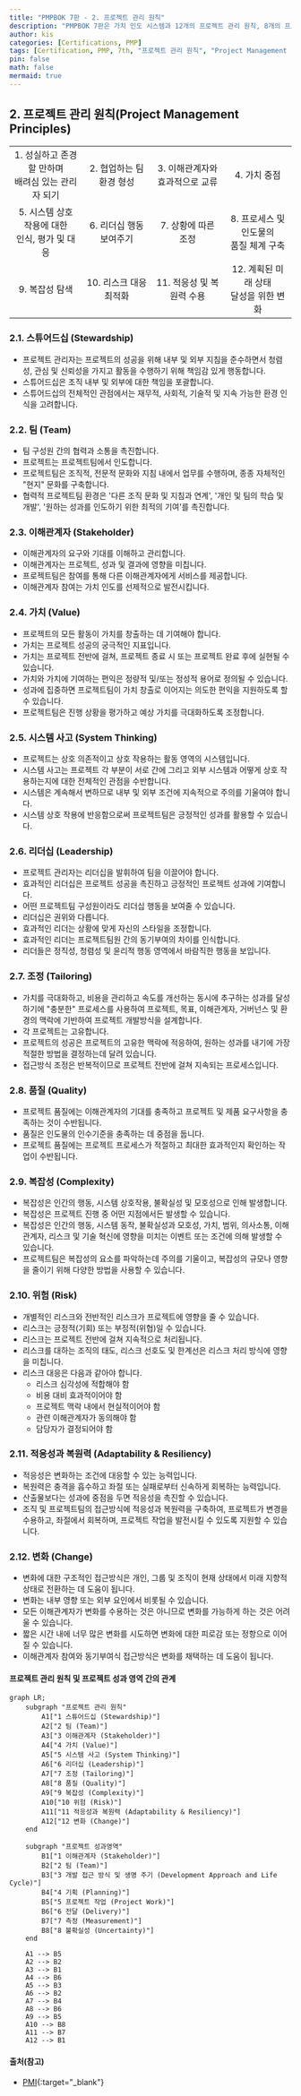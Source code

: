 ```yaml
---
title: "PMPBOK 7판 - 2. 프로젝트 관리 원칙"
description: "PMPBOK 7판은 가치 인도 시스템과 12개의 프로젝트 관리 원칙, 8개의 프로젝트 성과영역, 조정, 모델/방법/가공품으로 구성된다."
author: kis
categories: [Certifications, PMP]
tags: [Certification, PMP, 7th, "프로젝트 관리 원칙", "Project Management Principles"]
pin: false
math: false
mermaid: true
---
```


## 2. 프로젝트 관리 원칙(Project Management Principles)

|||||
|:---:|:---:|:---:|:---:|
| 1. 성실하고 존경할 만하며 <br>배려심 있는 관리자 되기 | 2. 협업하는 팀 환경 형성 | 3. 이해관계자와 <br>효과적으로 교류 | 4. 가치 중점 |
| 5. 시스템 상호 작용에 대한 <br>인식, 평가 및 대응 | 6. 리더십 행동 보여주기 | 7. 상황에 따른 조정 | 8. 프로세스 및 인도물의 <br>품질 체계 구축 |
| 9. 복잡성 탐색 | 10. 리스크 대응 최적화 | 11. 적응성 및 복원력 수용 | 12. 계획된 미래 상태 <br>달성을 위한 변화 |

### 2.1. **스튜어드십 (Stewardship)**
- 프로젝트 관리자는 프로젝트의 성공을 위해 내부 및 외부 지침을 준수하면서 청렴성, 관심 및 신뢰성을 가지고 활동을 수행하기 위해 책임감 있게 행동합니다.
- 스튜어드십은 조직 내부 및 외부에 대한 책임을 포괄합니다.
- 스튜어드십의 전체적인 관점에서는 재무적, 사회적, 기술적 및 지속 가능한 환경 인식을 고려합니다.

### 2.2. **팀 (Team)**
- 팀 구성원 간의 협력과 소통을 촉진합니다.
- 프로젝트는 프로젝트팀에서 인도합니다.
- 프로젝트팀은 조직적, 전문적 문화와 지침 내에서 업무를 수행하며, 종종 자체적인 "현지" 문화를 구축합니다.
- 협력적 프로젝트팀 환경은 '다른 조직 문화 및 지침과 연계', '개인 및 팀의 학습 및 개발', '원하는 성과를 인도하기 위한 최적의 기여'를 촉진합니다.

### 2.3. **이해관계자 (Stakeholder)**
- 이해관계자의 요구와 기대를 이해하고 관리합니다.
- 이해관계자는 프로젝트, 성과 및 결과에 영향을 미칩니다.
- 프로젝트팀은 참여를 통해 다른 이해관계자에게 서비스를 제공합니다.
- 이해관계자 참여는 가치 인도를 선제적으로 발전시킵니다.

### 2.4. **가치 (Value)**
- 프로젝트의 모든 활동이 가치를 창출하는 데 기여해야 합니다.
- 가치는 프로젝트 성공의 궁극적인 지표입니다.
- 가치는 프로젝트 전반에 걸쳐, 프로젝트 종료 시 또는 프로젝트 완료 후에 실현될 수 있습니다.
- 가치와 가치에 기여하는 편익은 정량적 및/또는 정성적 용어로 정의될 수 있습니다.
- 성과에 집중하면 프로젝트팀이 가치 창출로 이어지는 의도한 편익을 지원하도록 할 수 있습니다.
- 프로젝트팀은 진행 상황을 평가하고 예상 가치를 극대화하도록 조정합니다.

### 2.5. **시스템 사고 (System Thinking)**
- 프로젝트는 상호 의존적이고 상호 작용하는 활동 영역의 시스템입니다.
- 시스템 사고는 프로젝트 각 부분이 서로 간에 그리고 외부 시스템과 어떻게 상호 작용하는지에 대한 전체적인 관점을 수반합니다.
- 시스템은 계속해서 변하므로 내부 및 외부 조건에 지속적으로 주의를 기울여야 합니다.
- 시스템 상호 작용에 반응함으로써 프로젝트팀은 긍정적인 성과를 활용할 수 있습니다.

### 2.6. **리더십 (Leadership)**
- 프로젝트 관리자는 리더십을 발휘하여 팀을 이끌어야 합니다.
- 효과적인 리더십은 프로젝트 성공을 촉진하고 긍정적인 프로젝트 성과에 기여합니다.
- 어떤 프로젝트팀 구성원이라도 리더십 행동을 보여줄 수 있습니다.
- 리더십은 권위와 다릅니다.
- 효과적인 리더는 상황에 맞게 자신의 스타일을 조정합니다.
- 효과적인 리더는 프로젝트팀원 간의 동기부여의 차이를 인식합니다.
- 리더들은 정직성, 청렴성 및 윤리적 행동 영역에서 바람직한 행동을 보입니다.

### 2.7. **조정 (Tailoring)**
- 가치를 극대화하고, 비용을 관리하고 속도를 개선하는 동시에 추구하는 성과를 달성하기에 "충분한" 프로세스를 사용하여 프로젝트, 목표, 이해관계자, 거버넌스 및 환경의 맥락에 기반하여 프로젝트 개발방식을 설계합니다.
- 각 프로젝트는 고유합니다.
- 프로젝트의 성공은 프로젝트의 고유한 맥락에 적응하여, 원하는 성과를 내기에 가장 적절한 방법을 결정하는데 달려 있습니다.
- 접근방식 조정은 반복적이므로 프로젝트 전반에 걸쳐 지속되는 프로세스입니다.

### 2.8. **품질 (Quality)**
- 프로젝트 품질에는 이해관계자의 기대를 충족하고 프로젝트 및 제품 요구사항을 충족하는 것이 수반됩니다.
- 품질은 인도물의 인수기준을 충족하는 데 중점을 둡니다.
- 프로젝트 품질에는 프로젝트 프로세스가 적절하고 최대한 효과적인지 확인하는 작업이 수반됩니다.

### 2.9. **복잡성 (Complexity)**
- 복잡성은 인간의 행동, 시스템 상호작용, 불확실성 및 모호성으로 인해 발생합니다.
- 복잡성은 프로젝트 진행 중 어떤 지점에서든 발생할 수 있습니다.
- 복잡성은 인간의 행동, 시스템 동작, 불확실성과 모호성, 가치, 범위, 의사소통, 이해관계자, 리스크 및 기술 혁신에 영향을 미치는 이벤트 또는 조건에 의해 발생할 수 있습니다.
- 프로젝트팀은 복잡성의 요소를 파악하는데 주의를 기울이고, 복잡성의 규모나 영향을 줄이기 위해 다양한 방법을 사용할 수 있습니다.

### 2.10. **위험 (Risk)**
- 개별적인 리스크와 전반적인 리스크가 프로젝트에 영향을 줄 수 있습니다.
- 리스크는 긍정적(기회) 또는 부정적(위협)일 수 있습니다.
- 리스크는 프로젝트 전반에 걸쳐 지속적으로 처리됩니다.
- 리스크를 대하는 조직의 태도, 리스크 선호도 및 한계선은 리스크 처리 방식에 영향을 미칩니다.
- 리스크 대응은 다음과 같아야 합니다.
    - 리스크 심각성에 적합해야 함
    - 비용 대비 효과적이어야 함
    - 프로젝트 맥락 내에서 현실적이어야 함
    - 관련 이해관계자가 동의해야 함
    - 담당자가 결정되어야 함

### 2.11. **적응성과 복원력 (Adaptability & Resiliency)**
- 적응성은 변화하는 조건에 대응할 수 있는 능력입니다.
- 복원력은 충격을 흡수하고 좌절 또는 실패로부터 신속하게 회복하는 능력입니다.
- 산출물보다는 성과에 중점을 두면 적응성을 촉진할 수 있습니다.
- 조직 및 프로젝트팀의 접근방식에 적응성과 복원력을 구축하여, 프로젝트가 변경을 수용하고, 좌절에서 회복하며, 프로젝트 작업을 발전시킬 수 있도록 지원할 수 있습니다.

### 2.12. **변화 (Change)**
- 변화에 대한 구조적인 접근방식은 개인, 그룹 및 조직이 현재 상태에서 미래 지향적 상태로 전환하는 데 도움이 됩니다.
- 변화는 내부 영향 또는 외부 요인에서 비롯될 수 있습니다.
- 모든 이해관계자가 변화를 수용하는 것은 아니므로 변화를 가능하게 하는 것은 어려울 수 있습니다.
- 짧은 시간 내에 너무 많은 변화를 시도하면 변화에 대한 피로감 또는 정항으로 이어질 수 있습니다.
- 이해관계자 참여와 동기부여식 접근방식은 변화를 채택하는 데 도움이 됩니다.
  


#### 프로젝트 관리 원칙 및 프로젝트 성과 영역 간의 관계

```mermaid
graph LR;
    subgraph "프로젝트 관리 원칙"
        A1["1 스튜어드십 (Stewardship)"]
        A2["2 팀 (Team)"]
        A3["3 이해관계자 (Stakeholder)"]
        A4["4 가치 (Value)"]
        A5["5 시스템 사고 (System Thinking)"]
        A6["6 리더십 (Leadership)"]
        A7["7 조정 (Tailoring)"]
        A8["8 품질 (Quality)"]
        A9["9 복잡성 (Complexity)"]
        A10["10 위험 (Risk)"]
        A11["11 적응성과 복원력 (Adaptability & Resiliency)"]
        A12["12 변화 (Change)"]
    end

    subgraph "프로젝트 성과영역"
        B1["1 이해관계자 (Stakeholder)"]
        B2["2 팀 (Team)"]
        B3["3 개발 접근 방식 및 생명 주기 (Development Approach and Life Cycle)"]
        B4["4 기획 (Planning)"]
        B5["5 프로젝트 작업 (Project Work)"]
        B6["6 전달 (Delivery)"]
        B7["7 측정 (Measurement)"]
        B8["8 불확실성 (Uncertainty)"]
    end

    A1 --> B5
    A2 --> B2
    A3 --> B1
    A4 --> B6
    A5 --> B3
    A6 --> B2
    A7 --> B4
    A8 --> B6
    A9 --> B5
    A10 --> B8
    A11 --> B7
    A12 --> B1
```
  
     
   
  
#### 출처(참고)
- [PMI](https://www.pmi.org/){:target="_blank"}


